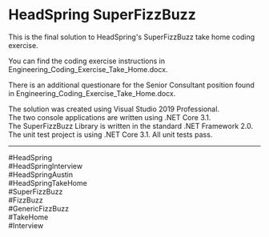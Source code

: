 <H1>HeadSpring SuperFizzBuzz</H1>

This is the final solution to HeadSpring's SuperFizzBuzz take home coding exercise.

You can find the coding exercise instructions in Engineering_Coding_Exercise_Take_Home.docx.<br>

There is an additional questionare for the Senior Consultant position found in Engineering_Coding_Exercise_Take_Home.docx.<br>

The solution was created using Visual Studio 2019 Professional.<br>
The two console applications are written using .NET Core 3.1.<br>
The SuperFizzBuzz Library is written in the standard .NET Framework 2.0.<br>
The unit test project is using .NET Core 3.1. All unit tests pass.



<HR>
#HeadSpring<br>
#HeadSpringInterview<br>
#HeadSpringAustin<br>
#HeadSpringTakeHome  <br>
#SuperFizzBuzz<br>
#FizzBuzz<br>
#GenericFizzBuzz<br>
#TakeHome<br>
#Interview  <br>
